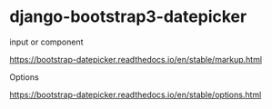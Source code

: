 # django-bootstrap3-datepicker


input or component

https://bootstrap-datepicker.readthedocs.io/en/stable/markup.html

Options

https://bootstrap-datepicker.readthedocs.io/en/stable/options.html
